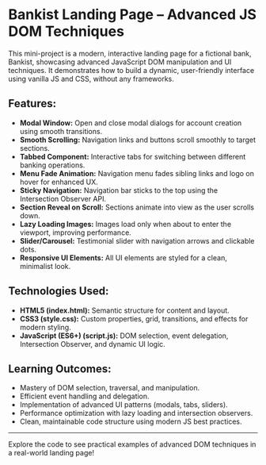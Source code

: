 # Bankist Landing Page – Advanced JS DOM Techniques
This mini-project is a modern, interactive landing page for a fictional bank, Bankist, showcasing advanced JavaScript DOM manipulation and UI techniques. It demonstrates how to build a dynamic, user-friendly interface using vanilla JS and CSS, without any frameworks.

## Features:
- **Modal Window:** Open and close modal dialogs for account creation using smooth transitions.
- **Smooth Scrolling:** Navigation links and buttons scroll smoothly to target sections.
- **Tabbed Component:** Interactive tabs for switching between different banking operations.
- **Menu Fade Animation:** Navigation menu fades sibling links and logo on hover for enhanced UX.
- **Sticky Navigation:** Navigation bar sticks to the top using the Intersection Observer API.
- **Section Reveal on Scroll:** Sections animate into view as the user scrolls down.
- **Lazy Loading Images:** Images load only when about to enter the viewport, improving performance.
- **Slider/Carousel:** Testimonial slider with navigation arrows and clickable dots.
- **Responsive UI Elements:** All UI elements are styled for a clean, minimalist look.

## Technologies Used:
- **HTML5 (index.html):** Semantic structure for content and layout.
- **CSS3 (style.css):** Custom properties, grid, transitions, and effects for modern styling.
- **JavaScript (ES6+) (script.js):** DOM selection, event delegation, Intersection Observer, and dynamic UI logic.

## Learning Outcomes:
- Mastery of DOM selection, traversal, and manipulation.
- Efficient event handling and delegation.
- Implementation of advanced UI patterns (modals, tabs, sliders).
- Performance optimization with lazy loading and intersection observers.
- Clean, maintainable code structure using modern JS best practices.
---
Explore the code to see practical examples of advanced DOM techniques in a real-world landing page!
